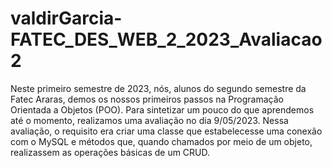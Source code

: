 # valdirGarcia-FATEC_DES_WEB_2_2023_Avaliacao2

Neste primeiro semestre de 2023, nós, alunos do segundo semestre da Fatec Araras, demos os nossos primeiros passos na Programação Orientada a Objetos (POO). Para sintetizar um pouco do que aprendemos até o momento, realizamos uma avaliação no dia 9/05/2023. Nessa avaliação, o requisito era criar uma classe que estabelecesse uma conexão com o MySQL e métodos que, quando chamados por meio de um objeto, realizassem as operações básicas de um CRUD.
